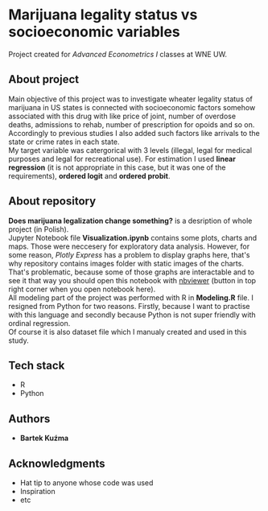 # Marijuana legality status vs socioeconomic variables

Project created for <i>Advanced Econometrics I</i> classes at WNE UW.

## About project

Main objective of this project was to investigate wheater legality status of marijuana in US states is connected with socioeconomic factors somehow associated with this drug with like price of joint, number of overdose deaths, admissions to rehab, number of prescription for opoids and so on. Accordingly to previous studies I also added such factors like arrivals to the state or crime rates in each state.  
My target variable was catergorical with 3 levels (illegal, legal for medical purposes and legal for recreational use). For estimation I used <b>linear regression</b> (it is not appropriate in this case, but it was one of the requirements), <b>ordered logit</b> and <b>ordered probit</b>.  

## About repository

<b>Does marijuana legalization change something?</b> is a desription of whole project (in Polish).   
Jupyter Notebook file <b>Visualization.ipynb</b> contains some plots, charts and maps. Those were neccesery for exploratory data analysis. However, for some reason, <i>Plotly Express</i> has a problem to display graphs here, that's why repository contains images folder with static images of the charts. That's problematic, because some of those graphs are interactable and to see it that way you should open this notebook with <ins>nbviewer</ins> (button in top right corner when you open notebook here).  
All modeling part of the project was performed with R in <b>Modeling.R</b> file. I resigned from Python for two reasons. Firstly, because I want to practise with this language and secondly because Python is not super friendly with ordinal regression.  
Of course it is also dataset file which I manualy created and used in this study.

## Tech stack

* R
* Python

## Authors

* **Bartek Kuźma**

## Acknowledgments

* Hat tip to anyone whose code was used
* Inspiration
* etc
